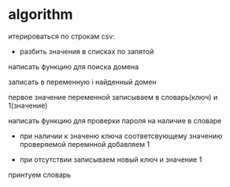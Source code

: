 # algorithm

итерироваться по строкам csv:

* разбить значения в списках по запятой

написать функцию для поиска домена

записать в переменную i найденный домен

первое значение переменной записываем в словарь(ключ) и 1(значение)

написать функцию для проверки пароля на наличие в словаре 

* при наличии к значеню ключа соответсвующему значению проверяемой перемнной добавляем 1

* при отсутствии записываем новый ключ и значение 1
    
принтуем словарь
